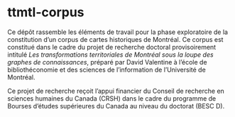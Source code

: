 # ttmtl-corpus

Ce dépôt rassemble les éléments de travail pour la phase exploratoire de la constitution d’un corpus de cartes historiques de Montréal.
Ce corpus est constitué dans le cadre du projet de recherche doctoral provisoirement intitulé *Les transformations territoriales de Montréal sous la loupe des graphes de connaissances*, préparé par David Valentine à l’école de bibliothéconomie et des sciences de l’information de l’Université de Montréal.

Ce projet de recherche reçoit l’appui financier du Conseil de recherche en sciences humaines du Canada (CRSH) dans le cadre du programme de Bourses d’études supérieures du Canada au niveau du doctorat (BESC D).

